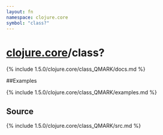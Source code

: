 ```yaml
---
layout: fn
namespace: clojure.core
symbol: "class?"
---
```


# [clojure.core](../)/class?

{% include 1.5.0/clojure.core/class_QMARK/docs.md %}

##Examples

{% include 1.5.0/clojure.core/class_QMARK/examples.md %}
## Source
{% include 1.5.0/clojure.core/class_QMARK/src.md %}

